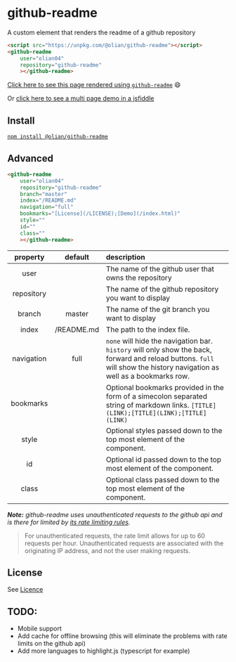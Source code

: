 # github-readme
A custom element that renders the readme of a github repository

```html
<script src="https://unpkg.com/@olian/github-readme"></script>
<github-readme
    user="olian04"
    repository="github-readme"
    ></github-readme>
```

[Click here to see this page rendered using `github-readme`](https://olian04.github.io/github-readme) :smile:

Or [click here to see a multi page demo in a jsfiddle](https://jsfiddle.net/cLyum7jr/33/)

## Install

[`npm install @olian/github-readme`](https://www.npmjs.com/package/@olian/github-readme)

## Advanced

```html
<github-readme
    user="olian04"
    repository="github-readme"
    branch="master"
    index="/README.md"
    navigation="full"
    bookmarks="[License](/LICENSE);[Demo](/index.html)"
    style=""
    id=""
    class=""
    ></github-readme>
```

|property | default | description|
|:-----------:|:----------:|:--------------|
|user |  | The name of the github user that owns the repository|
|repository |  | The name of the github repository you want to display|
|branch | master | The name of the git branch you want to display|
|index | /README.md | The path to the index file.|
|navigation | full | `none` will hide the navigation bar. `history` will only show the back, forward and reload buttons. `full` will show the history navigation as well as a bookmarks row.|
|bookmarks | | Optional bookmarks provided in the form of a simecolon separated string of markdown links. `[TITLE](LINK);[TITLE](LINK);[TITLE](LINK)`|
|style |  | Optional styles passed down to the top most element of the component.|
|id |  | Optional id passed down to the top most element of the component.|
|class |  | Optional class passed down to the top most element of the component.|

_**Note:** github-readme uses unauthenticated requests to the github api and is there for limited by [its rate limiting rules](https://developer.github.com/v3/#rate-limiting)._
> For unauthenticated requests, the rate limit allows for up to 60 requests per hour. Unauthenticated requests are associated with the originating IP address, and not the user making requests.

## License

See [Licence](/LICENSE)

## TODO:
* Mobile support
* Add cache for offline browsing (this will eliminate the problems with rate limits on the github api)
* Add more languages to highlight.js (typescript for example)
